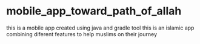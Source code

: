 # mobile_app_toward_path_of_allah
this is a mobile app created using java and gradle tool this is an islamic app combining  diferent features to help muslims on their journey 
